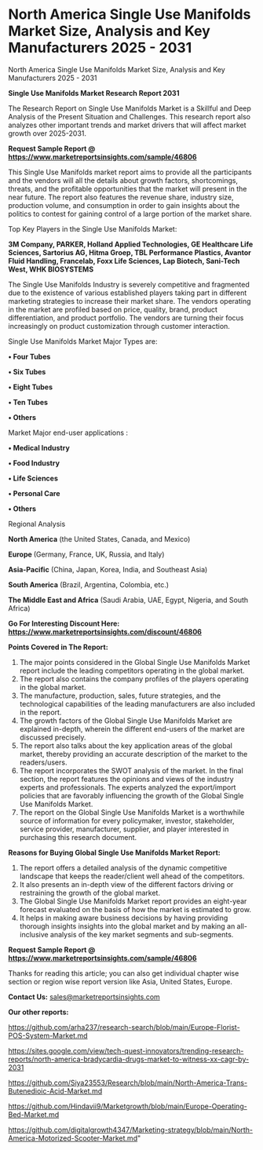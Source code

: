 # North America Single Use Manifolds Market Size, Analysis and Key Manufacturers 2025 - 2031
North America Single Use Manifolds Market Size, Analysis and Key Manufacturers 2025 - 2031

<strong>Single Use Manifolds Market Research Report 2031</strong>

The Research Report on Single Use Manifolds Market is a Skillful and Deep Analysis of the Present Situation and Challenges. This research report also analyzes other important trends and market drivers that will affect market growth over 2025-2031.

<strong>Request Sample Report @ <a href=https://www.marketreportsinsights.com/sample/46806>https://www.marketreportsinsights.com/sample/46806</a></strong>

This Single Use Manifolds market report aims to provide all the participants and the vendors will all the details about growth factors, shortcomings, threats, and the profitable opportunities that the market will present in the near future. The report also features the revenue share, industry size, production volume, and consumption in order to gain insights about the politics to contest for gaining control of a large portion of the market share.

Top Key Players in the Single Use Manifolds Market:

<strong>3M Company, PARKER, Holland Applied Technologies, GE Healthcare Life Sciences, Sartorius AG, Hitma Groep, TBL Performance Plastics, Avantor Fluid Handling, Francelab, Foxx Life Sciences, Lap Biotech, Sani-Tech West, WHK BIOSYSTEMS</strong>

The Single Use Manifolds Industry is severely competitive and fragmented due to the existence of various established players taking part in different marketing strategies to increase their market share. The vendors operating in the market are profiled based on price, quality, brand, product differentiation, and product portfolio. The vendors are turning their focus increasingly on product customization through customer interaction.

Single Use Manifolds Market Major Types are:

<strong>•  Four Tubes

•  Six Tubes

•  Eight Tubes

•  Ten Tubes

•  Others</strong>

Market Major end-user applications :

<strong>•  Medical Industry

•  Food Industry

•  Life Sciences

•  Personal Care

•  Others</strong>

Regional Analysis

</u><strong><b>North America</b></strong> (the United States, Canada, and Mexico)

<strong><b>Europe </b></strong>(Germany, France, UK, Russia, and Italy)

<strong><b>Asia-Pacific</b></strong> (China, Japan, Korea, India, and Southeast Asia)

<strong><b>South America</b></strong> (Brazil, Argentina, Colombia, etc.)

<strong><b>The Middle East and Africa</b></strong> (Saudi Arabia, UAE, Egypt, Nigeria, and South Africa)

<strong>Go For Interesting Discount Here: <a href=https://www.marketreportsinsights.com/discount/46806>https://www.marketreportsinsights.com/discount/46806</a></strong>

<strong>Points Covered in The Report:</strong>
<ol>
  <li>The major points considered in the Global Single Use Manifolds Market report include the leading competitors operating in the global market.</li>
  <li>The report also contains the company profiles of the players operating in the global market.</li>
  <li>The manufacture, production, sales, future strategies, and the technological capabilities of the leading manufacturers are also included in the report.</li>
  <li>The growth factors of the Global Single Use Manifolds Market are explained in-depth, wherein the different end-users of the market are discussed precisely.</li>
  <li>The report also talks about the key application areas of the global market, thereby providing an accurate description of the market to the readers/users.</li>
  <li>The report incorporates the SWOT analysis of the market. In the final section, the report features the opinions and views of the industry experts and professionals. The experts analyzed the export/import policies that are favorably influencing the growth of the Global Single Use Manifolds Market.</li>
  <li>The report on the Global Single Use Manifolds Market is a worthwhile source of information for every policymaker, investor, stakeholder, service provider, manufacturer, supplier, and player interested in purchasing this research document.</li>
</ol>
<strong>Reasons for Buying Global Single Use Manifolds Market Report:</strong>

<ol>
  <li>The report offers a detailed analysis of the dynamic competitive landscape that keeps the reader/client well ahead of the competitors.</li>
  <li>It also presents an in-depth view of the different factors driving or restraining the growth of the global market.</li>
  <li>The Global Single Use Manifolds Market report provides an eight-year forecast evaluated on the basis of how the market is estimated to grow.</li>
  <li>It helps in making aware business decisions by having providing thorough insights insights into the global market and by making an all-inclusive analysis of the key market segments and sub-segments.</li>
</ol>
<strong>Request Sample Report @ <a href=https://www.marketreportsinsights.com/sample/46806>https://www.marketreportsinsights.com/sample/46806</a></strong>


Thanks for reading this article; you can also get individual chapter wise section or region wise report version like Asia, United States, Europe.

<strong>Contact Us:</strong>
sales@marketreportsinsights.com

<strong>Our other reports:</strong>

<a href=https://github.com/arha237/research-search/blob/main/Europe-Florist-POS-System-Market.md>https://github.com/arha237/research-search/blob/main/Europe-Florist-POS-System-Market.md</a>

<a href=https://sites.google.com/view/tech-quest-innovators/trending-research-reports/north-america-bradycardia-drugs-market-to-witness-xx-cagr-by-2031>https://sites.google.com/view/tech-quest-innovators/trending-research-reports/north-america-bradycardia-drugs-market-to-witness-xx-cagr-by-2031</a>

<a href=https://github.com/Siya23553/Research/blob/main/North-America-Trans-Butenedioic-Acid-Market.md>https://github.com/Siya23553/Research/blob/main/North-America-Trans-Butenedioic-Acid-Market.md</a>

<a href=https://github.com/Hindavii9/Marketgrowth/blob/main/Europe-Operating-Bed-Market.md>https://github.com/Hindavii9/Marketgrowth/blob/main/Europe-Operating-Bed-Market.md</a>

<a href=https://github.com/digitalgrowth4347/Marketing-strategy/blob/main/North-America-Motorized-Scooter-Market.md>https://github.com/digitalgrowth4347/Marketing-strategy/blob/main/North-America-Motorized-Scooter-Market.md</a>"
